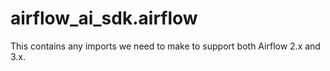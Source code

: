 # airflow_ai_sdk.airflow

This contains any imports we need to make to support both Airflow 2.x and 3.x.

